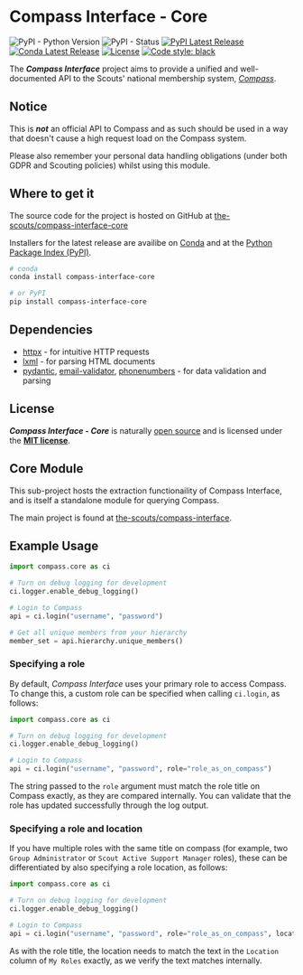 # Compass Interface - Core
![PyPI - Python Version](https://img.shields.io/pypi/pyversions/compass-interface-core)
![PyPI - Status](https://img.shields.io/pypi/status/compass-interface-core)
[![PyPI Latest Release](https://img.shields.io/pypi/v/compass-interface-core.svg)](https://pypi.org/project/compass-interface-core/)
[![Conda Latest Release](https://anaconda.org/conda-forge/compass-interface-core/badges/version.svg)](https://anaconda.org/conda-forge/compass-interface-core/)
[![License](https://img.shields.io/pypi/l/compass-interface-core.svg)](https://github.com/the-scouts/compass-interface-core/blob/master/LICENSE)
[![Code style: black](https://img.shields.io/badge/code%20style-black-000000.svg)](https://github.com/psf/black)

The ***Compass Interface*** project aims to provide a unified and well-documented API to 
the Scouts' national membership system, *[Compass](https://compass.scouts.org.uk)*. 

## Notice

This is ***not*** an official API to Compass and as such should be used in a 
way that doesn't cause a high request load on the Compass system.

Please also remember your personal data handling obligations (under both GDPR 
and Scouting policies) whilst using this module.

## Where to get it

The source code for the project is hosted on GitHub at 
[the-scouts/compass-interface-core](https://github.com/the-scouts/compass-interface-core)

Installers for the latest release are availibe on 
[Conda](https://anaconda.org/conda-forge/compass-interface-core/) and at the 
[Python Package Index (PyPI)](https://pypi.org/project/compass-interface-core/).

```sh
# conda
conda install compass-interface-core
```

```sh
# or PyPI
pip install compass-interface-core
```

## Dependencies

- [httpx](https://github.com/encode/httpx) - for intuitive HTTP requests
- [lxml](https://lxml.de/) - for parsing HTML documents
- [pydantic](https://github.com/samuelcolvin/pydantic/), 
  [email-validator](https://github.com/JoshData/python-email-validator), 
  [phonenumbers](https://github.com/daviddrysdale/python-phonenumbers) - for 
  data validation and parsing

## License

***Compass Interface - Core*** is naturally 
[open source](https://github.com/the-scouts/compass-interface-core) and is 
licensed under the **[MIT license](https://choosealicense.com/licenses/mit/)**.

## Core Module

This sub-project hosts the extraction functionaility of Compass Interface, 
and is itself a standalone module for querying Compass.

The main project is found at 
[the-scouts/compass-interface](https://github.com/the-scouts/compass-interface).

## Example Usage

```python
import compass.core as ci

# Turn on debug logging for development
ci.logger.enable_debug_logging()

# Login to Compass
api = ci.login("username", "password")

# Get all unique members from your hierarchy
member_set = api.hierarchy.unique_members()
```

### Specifying a role

By default, *Compass Interface* uses your primary role to access Compass. To 
change this, a custom role can be specified when calling `ci.login`, as 
follows:

```python
import compass.core as ci

# Turn on debug logging for development
ci.logger.enable_debug_logging()

# Login to Compass
api = ci.login("username", "password", role="role_as_on_compass")
```

The string passed to the `role` argument must match the role title on Compass
exactly, as they are compared internally. You can validate that the role has
updated successfully through the log output.

### Specifying a role and location

If you have multiple roles with the same title on compass (for example, two
`Group Administrator` or `Scout Active Support Manager` roles), these can be
differentiated by also specifying a role location, as follows:

```python
import compass.core as ci

# Turn on debug logging for development
ci.logger.enable_debug_logging()

# Login to Compass
api = ci.login("username", "password", role="role_as_on_compass", location="location_as_on_compass")
```

As with the role title, the location needs to match the text in the `Location` 
column of `My Roles` exactly, as we verify the text matches internally.
